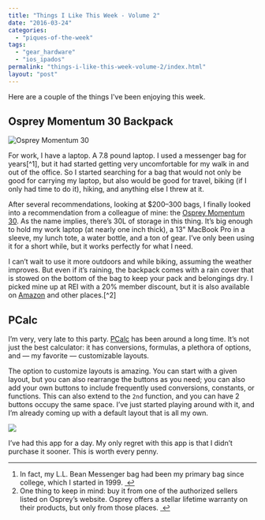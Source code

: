 ```yaml
---
title: "Things I Like This Week - Volume 2"
date: "2016-03-24"
categories: 
  - "piques-of-the-week"
tags: 
  - "gear_hardware"
  - "ios_ipados"
permalink: "things-i-like-this-week-volume-2/index.html"
layout: "post"
---
```


Here are a couple of the things I've been enjoying this week.

## Osprey Momentum 30 Backpack

![Osprey Momentum 30](/images/056fee90-d3c8-4461-868c-2b63402d1e62.jpg)

For work, I have a laptop. A 7.8 pound laptop. I used a messenger bag for years[^1], but it had started getting very uncomfortable for my walk in and out of the office. So I started searching for a bag that would not only be good for carrying my laptop, but also would be good for travel, biking (if I only had time to do it), hiking, and anything else I threw at it.

After several recommendations, looking at $200–300 bags, I finally looked into a recommendation from a colleague of mine: the [Osprey Momentum 30](http://www.ospreypacks.com/us/en/product/momentum-30-MOMENTUM30.html). As the name implies, there’s 30L of storage in this thing. It’s big enough to hold my work laptop (at nearly one inch thick), a 13" MacBook Pro in a sleeve, my lunch tote, a water bottle, and a ton of gear. I’ve only been using it for a short while, but it works perfectly for what I need.

I can’t wait to use it more outdoors and while biking, assuming the weather improves. But even if it’s raining, the backpack comes with a rain cover that is stowed on the bottom of the bag to keep your pack and belongings dry. I picked mine up at REI with a 20% member discount, but it is also available on [Amazon](http://www.amazon.com/dp/B00AVSETRQ/?tag=nahumck-20) and other places.[^2]

## PCalc

I’m very, very late to this party. [PCalc](https://geo.itunes.apple.com/us/app/pcalc-the-best-calculator/id284666222?mt=8&uo=4&at=1001l4VZ&ct=nahumck_me) has been around a long time. It’s not just the best calculator: it has conversions, formulas, a plethora of options, and — my favorite — customizable layouts.

The option to customize layouts is amazing. You can start with a given layout, but you can also rearrange the buttons as you need; you can also add your own buttons to include frequently used conversions, constants, or functions. This can also extend to the `2nd` function, and you can have 2 buttons occupy the same space. I’ve just started playing around with it, and I’m already coming up with a default layout that is all my own.

![](/images/PCalc-Setup.png)

I’ve had this app for a day. My only regret with this app is that I didn’t purchase it sooner. This is worth every penny.

* * *

1. In fact, my L.L. Bean Messenger bag had been my primary bag since college, which I started in 1999. [ ↩](#fnref-1 "return to article")
2. One thing to keep in mind: buy it from one of the authorized sellers listed on Osprey’s website. Osprey offers a stellar lifetime warranty on their products, but only from those places. [ ↩](#fnref-2 "return to article")
